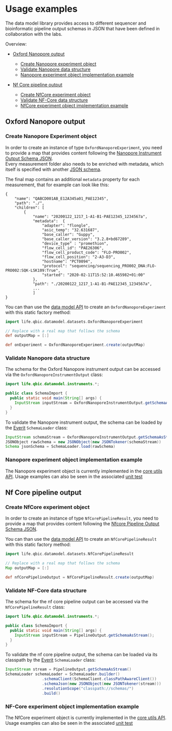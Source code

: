 # Usage examples

The data model library provides access to different sequencer and bioinformatic pipeline output schemas
in JSON that have been defined in collaboration with the labs.

Overview:

- [Oxford Nanopore output](#oxford-nanopore-output)

    * [Create Nanopore experiment object](#create-nanopore-experiment-object)
    * [Validate Nanopore data structure](#validate-nanopore-data-structure)
    * [Nanopore experiment object implementation example](#nanopore-experiment-object-implementation-example)
    
- [Nf Core pipeline output](#data-models)

    * [Create NfCore experiment object](#create-nfcore-experiment-object)
    * [Validate NF-Core data structure](#validate-nf-core-data-structure)
    * [NfCore experiment object implementation example](#nf-core-experiment-object-implementation-example)

## Oxford Nanopore output

### Create Nanopore Experiment object

In order to create an instance of type `OxfordNanoporeExperiment`, you need to provide a map that provides content following the [Nanopore Instrument Output Schema JSON](../src/main/resources/schemas/nanopore-instrument-output.schema.json).  
Every measurement folder also needs to be enriched with metadata, which itself is specified with another [JSON schema](../src/main/resources/schemas/ont-metadata.schema.json).

The final map contains an additional `metadata` property for each measurement, that for example can look like this:

```
{
    "name": "QABCD001AB_E12A345a01_PAE12345",
    "path": "./",
    "children": [
        {
            "name": "20200122_1217_1-A1-B1-PAE12345_1234567a",
            "metadata":  {
                "adapter": "flongle",
                "asic_temp": "32.631687",
                "base_caller": "Guppy",
                "base_caller_version": "3.2.8+bd67289",
                "device_type" : "promethion",
                "flow_cell_id": "PAE26306",
                "flow_cell_product_code": "FLO-PRO002",
                "flow_cell_position": "2-A3-D3",
                "hostname": "PCT0094",
                "protocol": "sequencing/sequencing_PRO002_DNA:FLO-PRO002:SQK-LSK109:True",
                "started": "2020-02-11T15:52:10.465982+01:00"
            },
            "path": "./20200122_1217_1-A1-B1-PAE12345_1234567a",
            ...
            ]
}
```

You can than use the [data model API](../src/main/groovy/life/qbic/datamodel/datasets/OxfordNanoporeExperiment.groovy) to create an `OxfordNanoporeExperiment` with this static factory method:

```groovy
import life.qbic.datamodel.datasets.OxfordNanoporeExperiment

// Replace with a real map that follows the schema
def outputMap = [:]

def onExperiment = OxfordNanoporeExperiment.create(outputMap)
```

### Validate Nanopore data structure

The schema for the Oxford Nanopore instrument output can be accessed via the
`OxfordNanoporeInstrumentOutput` class:

```JAVA
import life.qbic.datamodel.instruments.*;

public class SchemaImport {
  public static void main(String[] args) {
    InputStream inputStream = OxfordNanoporeInstrumentOutput.getSchemaAsStream();
  }
}
```

To validate the Nanopore instrument output, the schema can be loaded by the [Everit](https://github.com/everit-org/json-schema)
`SchemaLoader` class:

```java
InputStream schemaStream = OxfordNanoporeInstrumentOutput.getSchemaAsStream()
JSONObject rawSchema = new JSONObject(new JSONTokener(schemaStream))
Schema jsonSchema = SchemaLoader.load(rawSchema)
```

### Nanopore experiment object implementation example

The Nanopore experiment object is currently implemented in the [core utils API](../src/main/groovy/life/qbic/datamodel/datasets/datastructure/OxfordNanoporeExperimentSpec.groovy). 
Usage examples can also be seen in the associated [unit test](../src/test/groovy/life/qbic/datamodel/datasets/datastructure/OxfordNanoporeExperimentSpec.groovy)

## Nf Core pipeline output

### Create NfCore experiment object

In order to create an instance of type `NfCorePipelineResult`, you need to provide a map that provides content following the [Nfcore Pipeline Output Schema JSON](./src/main/resources/schemas/bioinformatics-analysis-result-set.schema.json).  

You can than use the [data model API](../src/main/groovy/life/qbic/datamodel/datasets/NfCorePipelineResult.groovy) to create an `NfCorePipelineResult` with this static factory method:

```groovy
import life.qbic.datamodel.datasets.NfCorePipelineResult

// Replace with a real map that follows the schema
Map outputMap = [:]

def nfCorePipelineOutput = NfCorePipelineResult.create(outputMap)
```

### Validate NF-Core data structure 

The schema for the nf core pipeline output can be accessed via the
`NfCorePipelineResult` class:

```JAVA
import life.qbic.datamodel.instruments.*;

public class SchemaImport {
  public static void main(String[] args) {
    InputStream inputStream = PipelineOutput.getSchemaAsStream();
  }
}
```

To validate the nf core pipeline output, the schema can be loaded via its classpath by the [Everit](https://github.com/everit-org/json-schema)
`SchemaLoader` class:

```java
InputStream stream = PipelineOutput.getSchemaAsStream()
SchemaLoader schemaLoader = SchemaLoader.builder()
                .schemaClient(SchemaClient.classPathAwareClient())
                .schemaJson(new JSONObject(new JSONTokener(stream)))
                .resolutionScope("classpath://schemas/")
                .build()
```

### NF-Core experiment object implementation example

The NfCore experiment object is currently implemented in the [core utils API](https://github.com/qbicsoftware/core-utils-lib/blob/master/src/main/groovy/life/qbic/utils/BioinformaticAnalysisParser.groovy). 
Usage examples can also be seen in the associated [unit test](../src/test/groovy/life/qbic/datamodel/datasets/datastructure/NfCorePipelineResultSpec.groovy)

